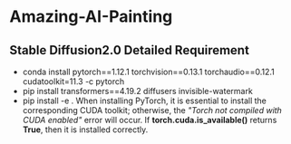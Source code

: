 # Amazing-AI-Painting

## Stable Diffusion2.0 Detailed Requirement
* conda install pytorch==1.12.1 torchvision==0.13.1 torchaudio==0.12.1 cudatoolkit=11.3 -c pytorch
* pip install transformers==4.19.2 diffusers invisible-watermark
* pip install -e .
When installing PyTorch, it is essential to install the corresponding CUDA toolkit; otherwise, the *"Torch not compiled with CUDA enabled"* error will occur. If **torch.cuda.is_available()** returns **True**, then it is installed correctly.
